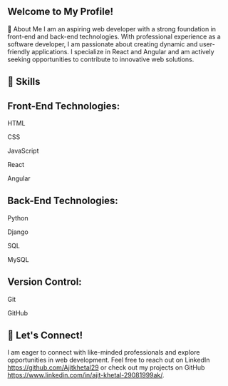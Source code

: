 ## Welcome to My Profile!

🌟 About Me
I am an aspiring web developer with a strong foundation in front-end and back-end technologies. With professional experience as a software developer, I am passionate about creating dynamic and user-friendly applications. I specialize in React and Angular and am actively seeking opportunities to contribute to innovative web solutions.



## 💼 Skills

## Front-End Technologies:
HTML

CSS

JavaScript

React

Angular

## Back-End Technologies:

Python

Django

SQL

MySQL

## Version Control:

Git

GitHub

## 🤝 Let's Connect!
I am eager to connect with like-minded professionals and explore opportunities in web development. Feel free to reach out on LinkedIn https://github.com/Ajitkhetal29 or check out my projects on GitHub https://www.linkedin.com/in/ajit-khetal-29081999ak/.

